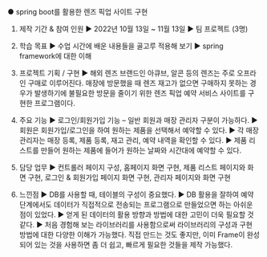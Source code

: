● spring boot를 활용한 렌즈 픽업 사이트 구현

1. 제작 기간 & 참여 인원
▶ 2022년 10월 13일 ~ 11월 13일
▶ 팀 프로젝트 (3명)

2. 학습 목표
▶ 수업 시간에 배운 내용들을 골고루 적용해 보기
▶ spring framework에 대한 이해

3. 프로젝트 기획 / 구현
▶ 해외 렌즈 브랜드인 아큐브, 알콘 등의 렌즈는 주로 오프라인 구매로 이루어진다. 매장에 방문했을 때 렌즈 재고가 없으면 구매하지 못하는 경우가 발생하기에 불필요한 방문을 줄이기 위한 렌즈 픽업 예약 서비스 사이트를 구현한 프로그램이다.

4. 주요 기능
▶ 로그인/회원가입 기능 – 일반 회원과 매장 관리자 구분이 가능하다.                                                                                                          ▶ 회원은 회원가입/로그인을 하여 원하는 제품을 선택해서 예약할 수 있다.
▶ 각 매장 관리자는 매장 등록, 제품 등록, 재고 관리, 예약 내역을 확인할 수 있다.
▶ 제품 리스트를 만들어 원하는 제품에 들어가 원하는 날짜와 시간대에 예약할 수 있다.

5. 담당 업무
▶ 컨트롤러 페이지 구성, 홈페이지 화면 구현, 제품 리스트 페이지와 화면 구현, 로그인 & 회원가입 페이지 화면 구현, 관리자 페이지와 화면 구현

6. 느낀점
▶ DB를 사용할 때, 테이블의 구성이 중요했다.
▶ DB 활용을 잘하여 예약 단계에서도 데이터가 직접적으로 전송되는 프로그램으로 만들었으면 하는 아쉬운 점이 있었다.
▶ 얻게 된 데이터의 활용 방향과 방법에 대한 고민이 더욱 필요할 것 같다.
▶ 처음 경험해 보는 라이브러리를 사용함으로써 라이브러리의 구성과 구현 방법에 대한 다양한 이해가 가능했다. 직접 만드는 것도 좋지만, 이미 Frame이 완성되어 있는 것을 사용하면 좀 더 쉽고, 빠르게 필요한 것들을 제작 가능했다.
